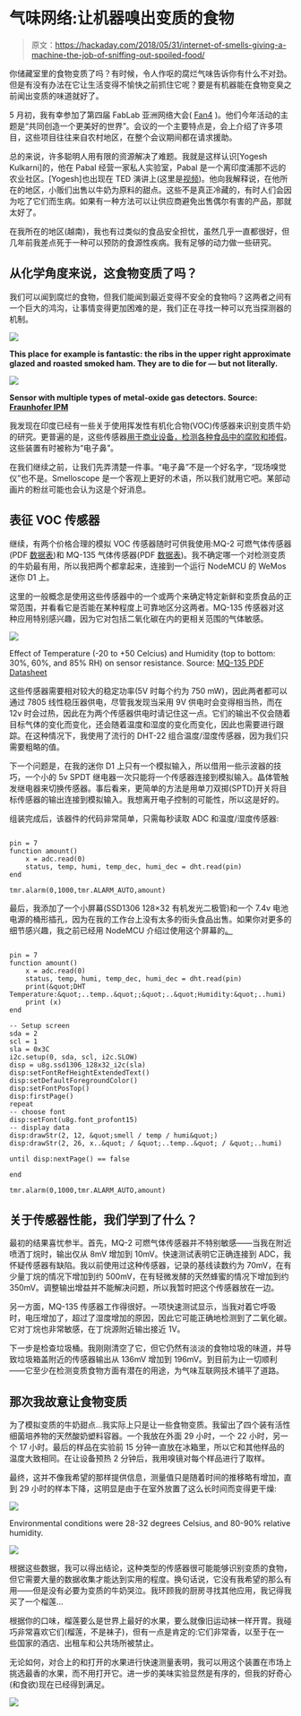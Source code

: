# 气味网络:让机器嗅出变质的食物

> 原文：<https://hackaday.com/2018/05/31/internet-of-smells-giving-a-machine-the-job-of-sniffing-out-spoiled-food/>

你储藏室里的食物变质了吗？有时候，令人作呕的腐烂气味告诉你有什么不对劲。但是有没有办法在它让生活变得不愉快之前抓住它呢？要是有机器能在食物变臭之前闻出变质的味道就好了。

5 月初，我有幸参加了第四届 FabLab 亚洲网络大会( [Fan4](http://fan4.fablabs.vn/) )。他们今年活动的主题是“共同创造一个更美好的世界”。会议的一个主要特点是，会上介绍了许多项目，这些项目往往来自农村地区，在整个会议期间都在请求援助。

总的来说，许多聪明人用有限的资源解决了难题。我就是这样认识[Yogesh Kulkarni]的，他在 Pabal 经营一家私人实验室，Pabal 是一个离印度浦那不远的农业社区。[Yogesh]也出现在 TED 演讲上(这里是[视频](http://www.youtube.com/watch?v=wK5fGsv7SR0))。他向我解释说，在他所在的地区，小贩们出售以牛奶为原料的甜点。这些不是真正冷藏的，有时人们会因为吃了它们而生病。如果有一种方法可以让供应商避免出售偶尔有害的产品，那就太好了。

在我所在的地区(越南)，我也有过类似的食品安全担忧，虽然几乎一直都很好，但几年前我差点死于一种可以预防的食源性疾病。我有足够的动力做一些研究。

## 从化学角度来说，这食物变质了吗？

我们可以闻到腐烂的食物，但我们能闻到最近变得不安全的食物吗？这两者之间有一个巨大的鸿沟，让事情变得更加困难的是，我们正在寻找一种可以充当探测器的机制。

![](img/1b7e542db17e23c117d05a7df2567605.png)

**This place for example is fantastic: the ribs in the upper right approximate glazed and roasted smoked ham. They are to die for — but not literally.**

![](img/0aa12d18d53bea073de647b51b123627.png)

**Sensor with multiple types of metal-oxide gas detectors. Source: [Fraunhofer IPM](https://idw-online.de/en/news368718)**

我发现在印度已经有一些关于使用挥发性有机化合物(VOC)传感器来识别变质牛奶的研究。更普遍的是，这些传感器[用于商业设备，检测各种食品中的腐败和掺假](http://www.mdpi.com/1424-8220/10/4/3882/pdf)。这些装置有时被称为“电子鼻”。

在我们继续之前，让我们先弄清楚一件事。“电子鼻”不是一个好名字，“现场嗅觉仪”也不是。Smelloscope 是一个客观上更好的术语，所以我们就用它吧。某部动画片的粉丝可能也会认为这是个好消息。

## 表征 VOC 传感器

继续，有两个价格合理的模拟 VOC 传感器随时可供我使用:MQ-2 可燃气体传感器(PDF [数据表](http://www.pololu.com/file/0J309/MQ2.pdf))和 MQ-135 气体传感器(PDF [数据表](http://www.elecrow.com/download/MQ-135.pdf))。我不确定哪一个对检测变质的牛奶最有用，所以我把两个都拿起来，连接到一个运行 NodeMCU 的 WeMos 迷你 D1 上。

这里的一般概念是使用这些传感器中的一个或两个来确定特定新鲜和变质食品的正常范围，并看看它是否能在某种程度上可靠地区分这两者。MQ-135 传感器对这种应用特别感兴趣，因为它对包括二氧化碳在内的更相关范围的气体敏感。

[![](img/93a6def5a74b94cc539fe10d5fc749ee.png)](https://hackaday.com/wp-content/uploads/2018/05/temphumi-themed.png)

Effect of Temperature (-20 to +50 Celcius) and Humidity (top to bottom: 30%, 60%, and 85% RH) on sensor resistance. Source: [MQ-135 PDF Datasheet](http://www.china-total.com/product/meter/gas-sensor/mq135.pdf)

这些传感器需要相对较大的稳定功率(5V 时每个约为 750 mW)，因此两者都可以通过 7805 线性稳压器供电，尽管我发现当采用 9V 供电时会变得相当热，而在 12v 时会过热，因此在为两个传感器供电时请记住这一点。它们的输出不仅会随着目标气体的变化而变化，还会随着温度和湿度的变化而变化，因此也需要进行跟踪。在这种情况下，我使用了流行的 DHT-22 组合温度/湿度传感器，因为我们只需要粗略的值。

下一个问题是，在我的迷你 D1 上只有一个模拟输入，所以借用一些示波器的技巧，一个小的 5v SPDT 继电器一次只能将一个传感器连接到模拟输入。晶体管触发继电器来切换传感器。事后看来，更简单的方法是用单刀双掷(SPTD)开关将目标传感器的输出连接到模拟输入。我想离开电子控制的可能性，所以这是好的。

组装完成后，该器件的代码非常简单，只需每秒读取 ADC 和温度/湿度传感器:

```

pin = 7
function amount()
    x = adc.read(0)
    status, temp, humi, temp_dec, humi_dec = dht.read(pin)
end

tmr.alarm(0,1000,tmr.ALARM_AUTO,amount)

```

最后，我添加了一个小屏幕(SSD1306 128×32 有机发光二极管)和一个 7.4v 电池电源的桶形插孔，因为在我的工作台上没有太多的街头食品出售。如果你对更多的细节感兴趣，我之前已经用 NodeMCU 介绍过使用这个屏幕的[。](http://hackaday.com/2018/05/02/using-blockchain-explorer-apis-on-nodemcu/)

```

pin = 7
function amount()
    x = adc.read(0)
    status, temp, humi, temp_dec, humi_dec = dht.read(pin)
    print(&quot;DHT Temperature:&quot;..temp..&quot;;&quot;..&quot;Humidity:&quot;..humi)
    print (x)
end

-- Setup screen
sda = 2
scl = 1
sla = 0x3C
i2c.setup(0, sda, scl, i2c.SLOW)
disp = u8g.ssd1306_128x32_i2c(sla)
disp:setFontRefHeightExtendedText()
disp:setDefaultForegroundColor()
disp:setFontPosTop()
disp:firstPage()
repeat
-- choose font
disp:setFont(u8g.font_profont15)
-- display data
disp:drawStr(2, 12, &quot;smell / temp / humi&quot;)
disp:drawStr(2, 26, x..&quot; / &quot;..temp..&quot; / &quot;..humi)

until disp:nextPage() == false

end

tmr.alarm(0,1000,tmr.ALARM_AUTO,amount)

```

## 关于传感器性能，我们学到了什么？

最初的结果喜忧参半。首先，MQ-2 可燃气体传感器并不特别敏感——当我在附近喷洒丁烷时，输出仅从 8mV 增加到 10mV。快速测试表明它正确连接到 ADC，我怀疑传感器有缺陷。我以前使用过这种传感器，记录的基线读数约为 70mV，在有少量丁烷的情况下增加到约 500mV，在有轻微发酵的天然蜂蜜的情况下增加到约 350mV。调整输出增益并不能解决问题，所以我暂时把这个传感器放在一边。

另一方面，MQ-135 传感器工作得很好。一项快速测试显示，当我对着它呼吸时，电压增加了，超过了湿度增加的原因，因此它可能正确地检测到了二氧化碳。它对丁烷也非常敏感，在丁烷源附近输出接近 1V。

下一步是检查垃圾桶。我刚刚清空了它，但它仍然有淡淡的食物垃圾的味道，并导致垃圾箱盖附近的传感器输出从 136mV 增加到 196mV。到目前为止一切顺利——它至少在检测变质食物方面有潜在的用途，为气味互联网技术铺平了道路。

## 那次我故意让食物变质

为了模拟变质的牛奶甜点…我实际上只是让一些食物变质。我留出了四个装有活性细菌培养物的天然酸奶塑料容器。一个我放在外面 29 小时，一个 22 小时，另一个 17 小时。最后的样品在实验前 15 分钟一直放在冰箱里，所以它和其他样品的温度大致相同。在让设备预热 2 分钟后，我用嗅镜对每个样品进行了取样。

最终，这并不像我希望的那样提供信息，测量值只是随着时间的推移略有增加，直到 29 小时的样本下降，这明显是由于在室外放置了这么长时间而变得更干燥:

[![](img/33a8c81999ca3161cb9ce400ba4cdbe3.png)](https://hackaday.com/wp-content/uploads/2018/05/yogurt-smells-themed.png)

Environmental conditions were 28-32 degrees Celsius, and 80-90% relative humidity.

![](img/ac0524ea80e9add4f48f5e5fb9d41076.png)

根据这些数据，我可以得出结论，这种类型的传感器很可能能够识别变质的食物，但它需要大量的数据收集才能达到实用的程度。换句话说，它没有我希望的那么有用——但是没有必要为变质的牛奶哭泣。我环顾我的厨房寻找其他应用，我记得我买了一个榴莲…

根据你的口味，榴莲要么是世界上最好的水果，要么就像旧运动袜一样开胃。我碰巧非常喜欢它们(榴莲，不是袜子)，但有一点是肯定的:它们非常香，以至于在一些国家的酒店、出租车和公共场所被禁止。

无论如何，对合上的和打开的水果进行快速测量表明，我可以用这个装置在市场上挑选最香的水果，而不用打开它。进一步的美味实验显然是有序的，但我的好奇心(和食欲)现在已经得到满足。

[![](img/907975bd917f29c8bd803fa95cb82560.png)](https://hackaday.com/wp-content/uploads/2018/05/durian-smell-themed.png)